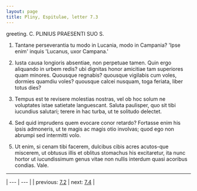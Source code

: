 ```yaml
---
layout: page
title: Pliny, Espitulae, letter 7.3
---
```


greeting. C. PLINIUS PRAESENTI SUO S.



1. Tantane perseverantia tu modo in Lucania, modo in Campania? 'Ipse enim' inquis 'Lucanus, uxor Campana.'



2. Iusta causa longioris absentiae, non perpetuae tamen. Quin ergo aliquando in urbem redis? ubi dignitas honor amicitiae tam superiores quam minores. Quousque regnabis? quousque vigilabis cum voles, dormies quamdiu voles? quousque calcei nusquam, toga feriata, liber totus dies?



3. Tempus est te revisere molestias nostras, vel ob hoc solum ne voluptates istae satietate languescant. Saluta paulisper, quo sit tibi iucundius salutari; terere in hac turba, ut te solitudo delectet.



4. Sed quid imprudens quem evocare conor retardo? Fortasse enim his ipsis admoneris, ut te magis ac magis otio involvas; quod ego non abrumpi sed intermitti volo.



5. Ut enim, si cenam tibi facerem, dulcibus cibis acres acutos-que miscerem, ut obtusus illis et oblitus stomachus his excitaretur, ita nunc hortor ut iucundissimum genus vitae non nullis interdum quasi acoribus condias. Vale.



---

| --- | --- |
| previous: [7.2](../7.2/) | next: [7.4](../7.4/) |
